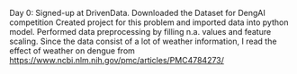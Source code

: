 Day 0:
Signed-up at DrivenData.
Downloaded the Dataset for DengAI competition
Created project for this problem and imported data into python model.
Performed data preprocessing by filling n.a. values and feature scaling.
Since the data consist of a lot of weather information, I read the effect of weather on dengue from https://www.ncbi.nlm.nih.gov/pmc/articles/PMC4784273/
